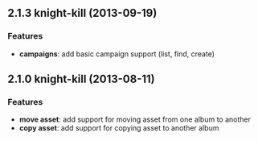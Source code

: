 ## 2.1.3 knight-kill (2013-09-19)

### Features

- **campaigns**: add basic campaign support (list, find, create)

## 2.1.0 knight-kill (2013-08-11)

### Features

- **move asset**: add support for moving asset from one album to another
- **copy asset**: add support for copying asset to another album
